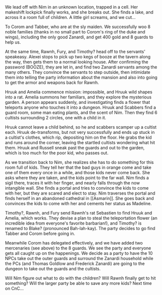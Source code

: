 We lead off with Nim in an unknown location, trapped in a cell. Her makeshift lockpick finally works, and she breaks out. She finds a lake, and across it a room full of children. A little girl screams, and we cut...

To Corom and Tabber, who are at the sly maiden. We successfully woo 8 noble families (thanks in no small part to Corom's ring of the duke and wings), including the only good Zanardi, and get 400 gold and 8 guards to help us. 

At the same time, Rawnh, Fury, and Timothy? head off to the servants' speakeasy. Alexei stops to pick up two kegs of booze at the tavern along the way, then gets them to a normal looking house. After confirming the password (BOOZE), they are let in, and find two Zanardi servants among the many others. They convince the servants to step outside, then intimidate them into telling the party information about the mansion and also into going to get the armor and weapons back for Rawnh.

Hruuk and Amelia commence mission: impossible, and Hruuk wild shapes into a rat. Amelia summons her familiars, and they explore the mysterious garden. A person appears suddenly, and investigating finds a flower that teleports anyone who touches it into a dungeon. Hruuk and Scabbers find a guard room, some man eating plants, and the scent of Nim. Then they find 6 cultists surrounding 2 circles, one with a child in it.

Hruuk cannot leave a child behind, so he and scabbers scamper up a cultist each. Hruuk de-transforms, but not very successfully and ends up stuck in a cultist's clothes, which rip, depositing him on the floor. He grabs the kid and runs around the corner, leaving the startled cultists wondering what hit them. Hruuk and Russell sneak past the guards and out to the garden, which is too much for the poor kid, who passes out.

As we transition back to Nim, she realizes she has to do something for this room full of kids. They tell her that the bad guys in orange come and take one of them every once in a while, and those kids never come back. She asks where they are taken, and the kids point to the far wall. Nim finds a sigil there, traces it with her finger, and nearly falls through the now intangible wall. She finds a portal and tries to convince the kids to come with her, but they are scared and elect to stay. Nim traverses the portal and finds herself in an abandoned cathedral in [[Asmarin]]. She goes back and convinces the kids to come with her and cements her status as Madeline.

Timothy?, Rawnh, and Fury send Rawnh's rat Sebastien to find Hruuk and Amelia, which works. They devise a plan to steal the teleportation flower (an incredible idea from everyone's favorite barbarian!), and Timothy? is renamed to Blake? (pronounced Bah-lah-kay). The party decides to go find Tabber and Corom before going in.


Meanwhile Corom has delegated effectively, and we have added two mercenaries (see above) to the 8 guards. We see the party and everyone gets all caught up on the happenings. We decide as a party to have the 10 NPCs take out the outer guards and surround the Zanardi household while the PCs (and Thomas Goldlow and Frederick Zanardi) are going to the dungeon to take out the guards and the cultists.

Will Nim figure out what to do with the children? Will Rawnh finally get to hit something? Will the larger party be able to save any more kids? Next time on CnC...